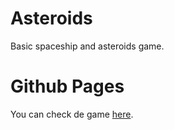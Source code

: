 # Asteroids
Basic spaceship and asteroids game.
# Github Pages
You can check de game [here](https://maurotebay.github.io/Asteroids/).

